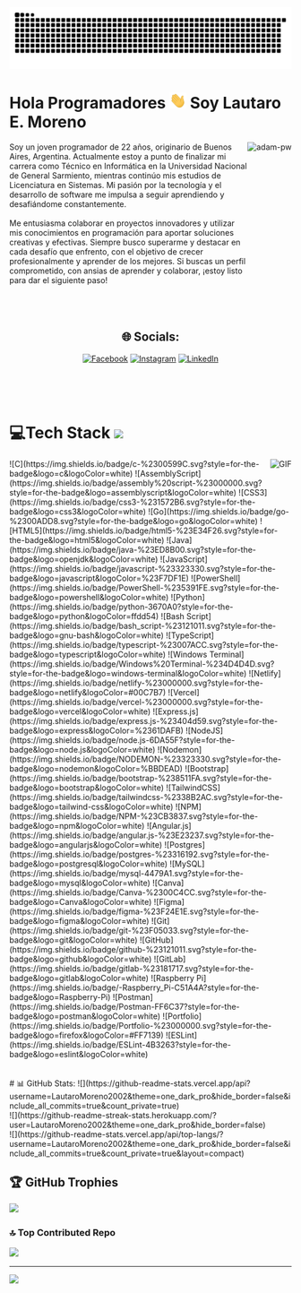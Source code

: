 <p>
	<img src = "https://github.com/7oSkaaa/7oSkaaa/blob/output/github-contribution-grid-snake.svg?" alt = "Snake Game"/>
</p>

<p align="center"><h1>Hola Programadores <img src="https://raw.githubusercontent.com/ABSphreak/ABSphreak/master/gifs/Hi.gif" width="30px"> Soy Lautaro E. Moreno </h1></p>

<img align="right" src="https://github.com/Adam-pw/Adam-pw/blob/main/animation_500_kxa883sd.gif" alt="adam-pw" height="300px" />

Soy un joven programador de 22 años, originario de Buenos Aires, Argentina. Actualmente estoy a punto de finalizar mi carrera como Técnico en Informática en la Universidad Nacional de General Sarmiento, mientras continúo mis estudios de Licenciatura en Sistemas. Mi pasión por la tecnología y el desarrollo de software me impulsa a seguir aprendiendo y desafiándome constantemente.<br><br>Me entusiasma colaborar en proyectos innovadores y utilizar mis conocimientos en programación para aportar soluciones creativas y efectivas. Siempre busco superarme y destacar en cada desafío que enfrento, con el objetivo de crecer profesionalmente y aprender de los mejores. Si buscas un perfil comprometido, con ansias de aprender y colaborar, ¡estoy listo para dar el siguiente paso!<br>
<br><br><br>
<div align=center>

  ## 🌐 Socials:

[![Facebook](https://img.shields.io/badge/Facebook-%231877F2.svg?logo=Facebook&logoColor=white)](https://facebook.com/lauti.moreno.1) [![Instagram](https://img.shields.io/badge/Instagram-%23E4405F.svg?logo=Instagram&logoColor=white)](https://instagram.com/lauty.__.moreno) [![LinkedIn](https://img.shields.io/badge/LinkedIn-%230077B5.svg?logo=linkedin&logoColor=white)](https://linkedin.com/in/lautaro-moreno) 

<br><br><br>
</div>

# 💻Tech Stack <img src = "https://media2.giphy.com/media/QssGEmpkyEOhBCb7e1/giphy.gif?cid=ecf05e47a0n3gi1bfqntqmob8g9aid1oyj2wr3ds3mg700bl&rid=giphy.gif" width = 32px>
<img align="right" alt="GIF" src="https://media.giphy.com/media/LmNwrBhejkK9EFP504/giphy.gif" />
![C](https://img.shields.io/badge/c-%2300599C.svg?style=for-the-badge&logo=c&logoColor=white) ![AssemblyScript](https://img.shields.io/badge/assembly%20script-%23000000.svg?style=for-the-badge&logo=assemblyscript&logoColor=white) ![CSS3](https://img.shields.io/badge/css3-%231572B6.svg?style=for-the-badge&logo=css3&logoColor=white) ![Go](https://img.shields.io/badge/go-%2300ADD8.svg?style=for-the-badge&logo=go&logoColor=white) ![HTML5](https://img.shields.io/badge/html5-%23E34F26.svg?style=for-the-badge&logo=html5&logoColor=white) ![Java](https://img.shields.io/badge/java-%23ED8B00.svg?style=for-the-badge&logo=openjdk&logoColor=white) ![JavaScript](https://img.shields.io/badge/javascript-%23323330.svg?style=for-the-badge&logo=javascript&logoColor=%23F7DF1E) ![PowerShell](https://img.shields.io/badge/PowerShell-%235391FE.svg?style=for-the-badge&logo=powershell&logoColor=white) ![Python](https://img.shields.io/badge/python-3670A0?style=for-the-badge&logo=python&logoColor=ffdd54) ![Bash Script](https://img.shields.io/badge/bash_script-%23121011.svg?style=for-the-badge&logo=gnu-bash&logoColor=white) ![TypeScript](https://img.shields.io/badge/typescript-%23007ACC.svg?style=for-the-badge&logo=typescript&logoColor=white) ![Windows Terminal](https://img.shields.io/badge/Windows%20Terminal-%234D4D4D.svg?style=for-the-badge&logo=windows-terminal&logoColor=white) ![Netlify](https://img.shields.io/badge/netlify-%23000000.svg?style=for-the-badge&logo=netlify&logoColor=#00C7B7) ![Vercel](https://img.shields.io/badge/vercel-%23000000.svg?style=for-the-badge&logo=vercel&logoColor=white) ![Express.js](https://img.shields.io/badge/express.js-%23404d59.svg?style=for-the-badge&logo=express&logoColor=%2361DAFB) ![NodeJS](https://img.shields.io/badge/node.js-6DA55F?style=for-the-badge&logo=node.js&logoColor=white) ![Nodemon](https://img.shields.io/badge/NODEMON-%23323330.svg?style=for-the-badge&logo=nodemon&logoColor=%BBDEAD) ![Bootstrap](https://img.shields.io/badge/bootstrap-%238511FA.svg?style=for-the-badge&logo=bootstrap&logoColor=white) ![TailwindCSS](https://img.shields.io/badge/tailwindcss-%2338B2AC.svg?style=for-the-badge&logo=tailwind-css&logoColor=white) ![NPM](https://img.shields.io/badge/NPM-%23CB3837.svg?style=for-the-badge&logo=npm&logoColor=white) ![Angular.js](https://img.shields.io/badge/angular.js-%23E23237.svg?style=for-the-badge&logo=angularjs&logoColor=white) ![Postgres](https://img.shields.io/badge/postgres-%23316192.svg?style=for-the-badge&logo=postgresql&logoColor=white) ![MySQL](https://img.shields.io/badge/mysql-4479A1.svg?style=for-the-badge&logo=mysql&logoColor=white) ![Canva](https://img.shields.io/badge/Canva-%2300C4CC.svg?style=for-the-badge&logo=Canva&logoColor=white) ![Figma](https://img.shields.io/badge/figma-%23F24E1E.svg?style=for-the-badge&logo=figma&logoColor=white) ![Git](https://img.shields.io/badge/git-%23F05033.svg?style=for-the-badge&logo=git&logoColor=white) ![GitHub](https://img.shields.io/badge/github-%23121011.svg?style=for-the-badge&logo=github&logoColor=white) ![GitLab](https://img.shields.io/badge/gitlab-%23181717.svg?style=for-the-badge&logo=gitlab&logoColor=white) ![Raspberry Pi](https://img.shields.io/badge/-Raspberry_Pi-C51A4A?style=for-the-badge&logo=Raspberry-Pi) ![Postman](https://img.shields.io/badge/Postman-FF6C37?style=for-the-badge&logo=postman&logoColor=white) ![Portfolio](https://img.shields.io/badge/Portfolio-%23000000.svg?style=for-the-badge&logo=firefox&logoColor=#FF7139) ![ESLint](https://img.shields.io/badge/ESLint-4B3263?style=for-the-badge&logo=eslint&logoColor=white)
<br><br><br>
# 📊 GitHub Stats:
![](https://github-readme-stats.vercel.app/api?username=LautaroMoreno2002&theme=one_dark_pro&hide_border=false&include_all_commits=true&count_private=true)<br/>
![](https://github-readme-streak-stats.herokuapp.com/?user=LautaroMoreno2002&theme=one_dark_pro&hide_border=false)<br/>
![](https://github-readme-stats.vercel.app/api/top-langs/?username=LautaroMoreno2002&theme=one_dark_pro&hide_border=false&include_all_commits=true&count_private=true&layout=compact)

## 🏆 GitHub Trophies
![](https://github-profile-trophy.vercel.app/?username=LautaroMoreno2002&theme=radical&no-frame=false&no-bg=true&margin-w=4)

### 🔝 Top Contributed Repo
![](https://github-contributor-stats.vercel.app/api?username=LautaroMoreno2002&limit=5&theme=dark&combine_all_yearly_contributions=true)

---
[![](https://visitcount.itsvg.in/api?id=LautaroMoreno2002&icon=0&color=0)](https://visitcount.itsvg.in)

<!-- Proudly created with GPRM ( https://gprm.itsvg.in ) -->
